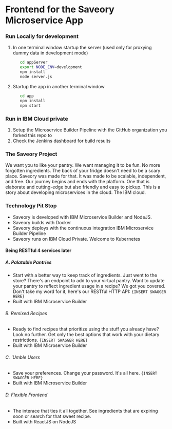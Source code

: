 # Frontend for the Saveory Microservice App

### Run Locally for development
1. In one terminal window startup the server (used only for proxying dummy data in development mode)
      ```bash
         cd appServer
         export NODE_ENV=development
         npm install
         node server.js
      ```
2. Startup the app in another terminal window
      ```bash
         cd app
         npm install
         npm start
      ``` 
### Run in IBM Cloud private
1. Setup the Microservice Builder Pipeline with the GitHub organization you forked this repo to
2. Check the Jenkins dashboard for build results

### The Saveory Project
We want you to like your pantry. We want managing it to be fun. No more forgotten ingredients. The back of your fridge doesn't need to be a scary place. Saveory was made for that. It was made to be scalable, independent, and free. Our journey begins and ends with the platform. One that is elaborate and cutting-edge but also friendly and easy to pickup. This is a story about developing microservices in the cloud. The IBM cloud.

### Technology Pit Stop
- Saveory is developed with IBM Microservice Builder and NodeJS.
- Saveory builds with Docker
- Saveory deploys with the continuous integration IBM Microservice Builder Pipeline
- Saveory runs on IBM Cloud Private. Welcome to Kubernetes
	

#### Being RESTful 4 services later
##### A. Palatable Pantries
- Start with a better way to keep track of ingredients. Just went to the store? There's an endpoint to add to your virtual pantry. Want to update your pantry to reflect ingredient usage in a recipe? We got you covered. Don't take my word for it, here's our RESTful HTTP API:
```{INSERT SWAGGER HERE}```
- Built with IBM Microservice Builder 

###### B. Remixed Recipes
- Ready to find recipes that prioritize using the stuff you already have? Look no further. Get only the best options that work with your dietary restrictions.
```{INSERT SWAGGER HERE}```	
- Built with IBM Microservice Builder 

###### C. 'Umble Users
- Save your preferences. Change your password. It's all here.
```{INSERT SWAGGER HERE}```
- Built with IBM Microservice Builder 

###### D. Flexible Frontend
- The interace that ties it all together. See ingredients that are expiring soon or search for that sweet recipe. 		
- Built with ReactJS on NodeJS
